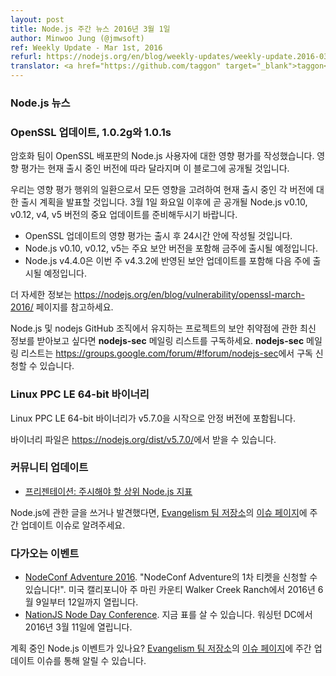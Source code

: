 ```yaml
---
layout: post
title: Node.js 주간 뉴스 2016년 3월 1일
author: Minwoo Jung (@jmwsoft)
ref: Weekly Update - Mar 1st, 2016
refurl: https://nodejs.org/en/blog/weekly-updates/weekly-update.2016-03-01/
translator: <a href="https://github.com/taggon" target="_blank">taggon</a>
---
```


<!--
### Node.js News
-->
### Node.js 뉴스

<!--
### OpenSSL updates, 1.0.2g and 1.0.1s

Our crypto team will make an impact assessment for Node.js users of the OpenSSL releases. This information may vary depending on the different active release lines and will be posted here.

As part of that impact assessment we will announce our release plans for each of the active release lines to take into account any impact. Please be prepared for the possibility of important updates to Node.js v0.10, v0.12, v4 and v5 soon after Tuesday, the 1st of March.

* Expect an impact assessment of the OpenSSL updates within 24 hours of their release
* Expect releases of Node.js v0.10, v0.12 and v5 this week, possibly containing important security releases
* Expect a Node.js v4.4.0 release next with the possibility of a v4.3.2 security update this week

See https://nodejs.org/en/blog/vulnerability/openssl-march-2016/ for more information.

Please monitor the **nodejs-sec** Google Group for updates, including an impact assessment and updated details on release timing within approximately 24 hours after the OpenSSL release: https://groups.google.com/forum/#!forum/nodejs-sec
-->
### OpenSSL 업데이트, 1.0.2g와 1.0.1s

암호화 팀이 OpenSSL 배포판의 Node.js 사용자에 대한 영향 평가를 작성했습니다. 영향 평가는 현재 출시 중인 버전에 따라 달라지며 이 블로그에 공개될 것입니다.

우리는 영향 평가 행위의 일환으로서 모든 영향을 고려하여 현재 출시 중인 각 버전에 대한 출시 계획을 발표할 것입니다.
3월 1일 화요일 이후에 곧 공개될 Node.js v0.10, v0.12, v4, v5 버전의 중요 업데이트를 준비해두시기 바랍니다.

* OpenSSL 업데이트의 영향 평가는 출시 후 24시간 안에 작성될 것입니다.
* Node.js v0.10, v0.12, v5는 주요 보안 버전을 포함해 금주에 출시될 예정입니다.
* Node.js v4.4.0은 이번 주 v4.3.2에 반영된 보안 업데이트를 포함해 다음 주에 출시될 예정입니다.

더 자세한 정보는 <https://nodejs.org/en/blog/vulnerability/openssl-march-2016/> 페이지를 참고하세요.

Node.js 및 nodejs GitHub 조직에서 유지하는 프로젝트의 보안 취약점에 관한 최신 정보를 받아보고 싶다면 **nodejs-sec** 메일링 리스트를 구독하세요. **nodejs-sec** 메일링 리스트는 <https://groups.google.com/forum/#!forum/nodejs-sec>에서 구독 신청할 수 있습니다.

<!--
### Linux PPC LE 64-bit Binaries

Linux PPC LE 64-bit Binaries are included in the stable release for the first time as part of v5.7.0

Get them here: https://nodejs.org/dist/v5.7.0/
-->
### Linux PPC LE 64-bit 바이너리

Linux PPC LE 64-bit 바이너리가 v5.7.0을 시작으로 안정 버전에 포함됩니다.

바이너리 파일은 <https://nodejs.org/dist/v5.7.0/>에서 받을 수 있습니다.

<!--
### Community Updates

* [Presentation: Top Node.js Metrics to Watch](http://blog.sematext.com/2016/02/26/top-node-js-metrics-to-watch/)

If you have spotted or written something about Node.js, do come over to our [Evangelism team repo](https://github.com/nodejs/evangelism) and suggest it on the [Issues page](https://github.com/nodejs/evangelism/issues), specifically the Weekly Updates issue.
-->
### 커뮤니티 업데이트

* [프리젠테이션: 주시해야 할 상위 Node.js 지표](http://blog.sematext.com/2016/02/26/top-node-js-metrics-to-watch/)

Node.js에 관한 글을 쓰거나 발견했다면, [Evangelism 팀 저장소](https://github.com/nodejs/evangelism)의 [이슈 페이지](https://github.com/nodejs/evangelism/issues)에 주간 업데이트 이슈로 알려주세요.

<!--
### Upcoming Events

* [NodeConf Adventure 2016](https://ti.to/nodeconf/adventure-2016), "First batch of NodeConf Adventure tickets are up!", June 9th–12th, 2016 - Walker Creek Ranch, Marin, CA, USA
* [NationJS Node Day Conference](http://nationjs.com/), TICKETS ARE AVAILABLE NOW, March 11, 2016 - Washington, DC

Have an event about Node.js coming up? You can put your events here through the [Evangelism team repo](https://github.com/nodejs/evangelism) and announce it in the [Issues page](https://github.com/nodejs/evangelism/issues), specifically the Weekly Updates issue.
-->
### 다가오는 이벤트

* [NodeConf Adventure 2016](https://ti.to/nodeconf/adventure-2016). "NodeConf Adventure의 1차 티켓을 신청할 수 있습니다!". 미국 캘리포니아 주 마린 카운티 Walker Creek Ranch에서 2016년 6월 9일부터 12일까지 열립니다.
* [NationJS Node Day Conference](http://nationjs.com/). 지금 표를 살 수 있습니다. 워싱턴 DC에서 2016년 3월 11일에 열립니다.

계획 중인 Node.js 이벤트가 있나요? [Evangelism 팀 저장소](https://github.com/nodejs/evangelism)의
[이슈 페이지](https://github.com/nodejs/evangelism/issues)에 주간 업데이트 이슈를 통해 알릴 수 있습니다.
